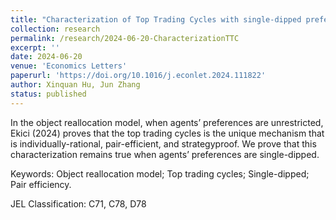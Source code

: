 ```yaml
---
title: "Characterization of Top Trading Cycles with single-dipped preferences"
collection: research
permalink: /research/2024-06-20-CharacterizationTTC
excerpt: ''
date: 2024-06-20
venue: 'Economics Letters'
paperurl: 'https://doi.org/10.1016/j.econlet.2024.111822'
author: Xinquan Hu, Jun Zhang
status: published
---
```


In the object reallocation model, when agents’ preferences are unrestricted, Ekici (2024) proves that the top trading cycles is the unique mechanism that is individually-rational, pair-efficient, and strategyproof. We prove that this characterization remains true when agents’ preferences are single-dipped.

Keywords: Object reallocation model; Top trading cycles; Single-dipped; Pair efficiency.

JEL Classification: C71, C78, D78